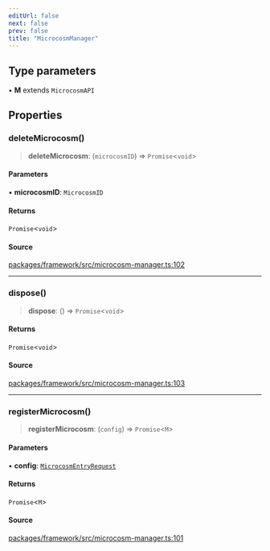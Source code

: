 ```yaml
---
editUrl: false
next: false
prev: false
title: "MicrocosmManager"
---
```


## Type parameters

• **M** extends `MicrocosmAPI`

## Properties

### deleteMicrocosm()

> **deleteMicrocosm**: (`microcosmID`) => `Promise`\<`void`\>

#### Parameters

• **microcosmID**: `MicrocosmID`

#### Returns

`Promise`\<`void`\>

#### Source

[packages/framework/src/microcosm-manager.ts:102](https://github.com/nodenogg-in/alpha-p2p/blob/bce45d3dc78f9a00957a766d70c8bb1a066ebf43/packages/framework/src/microcosm-manager.ts#L102)

***

### dispose()

> **dispose**: () => `Promise`\<`void`\>

#### Returns

`Promise`\<`void`\>

#### Source

[packages/framework/src/microcosm-manager.ts:103](https://github.com/nodenogg-in/alpha-p2p/blob/bce45d3dc78f9a00957a766d70c8bb1a066ebf43/packages/framework/src/microcosm-manager.ts#L103)

***

### registerMicrocosm()

> **registerMicrocosm**: (`config`) => `Promise`\<`M`\>

#### Parameters

• **config**: [`MicrocosmEntryRequest`](../type-aliases/MicrocosmEntryRequest.md)

#### Returns

`Promise`\<`M`\>

#### Source

[packages/framework/src/microcosm-manager.ts:101](https://github.com/nodenogg-in/alpha-p2p/blob/bce45d3dc78f9a00957a766d70c8bb1a066ebf43/packages/framework/src/microcosm-manager.ts#L101)
